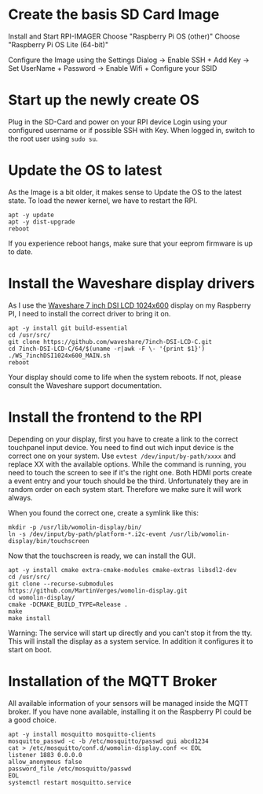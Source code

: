 
# Create the basis SD Card Image

Install and Start RPI-IMAGER
Choose "Raspberry Pi OS (other)"
Choose "Raspberry Pi OS Lite (64-bit)"

Configure the Image using the Settings Dialog
-> Enable SSH + Add Key
-> Set UserName + Password
-> Enable Wifi + Configure your SSID

# Start up the newly create OS

Plug in the SD-Card and power on your RPI device
Login using your configured username or if possible SSH with Key.
When logged in, switch to the root user using `sudo su`.

# Update the OS to latest

As the Image is a bit older, it makes sense to Update the OS to the latest state.
To load the newer kernel, we have to restart the RPI.
```
apt -y update
apt -y dist-upgrade
reboot
```

If you experience reboot hangs, make sure that your eeprom firmware is up to date.

# Install the Waveshare display drivers

As I use the [Waveshare 7 inch DSI LCD 1024x600](https://www.waveshare.com/wiki/7inch_DSI_LCD_(C)) display on my Raspberry PI, I need to install the correct driver to bring it on.

```
apt -y install git build-essential 
cd /usr/src/
git clone https://github.com/waveshare/7inch-DSI-LCD-C.git
cd 7inch-DSI-LCD-C/64/$(uname -r|awk -F \- '{print $1}')
./WS_7inchDSI1024x600_MAIN.sh
reboot
```

Your display should come to life when the system reboots.
If not, please consult the Waveshare support documentation.

# Install the frontend to the RPI

Depending on your display, first you have to create a link to the correct touchpanel input device.
You need to find out wich input device is the correct one on your system.
Use `evtest /dev/input/by-path/xxxx` and replace XX with the available options.
While the command is running, you need to touch the screen to see if it's the right one.
Both HDMI ports create a event entry and your touch should be the third.
Unfortunately they are in random order on each system start. 
Therefore we make sure it will work always.

When you found the correct one, create a symlink like this:
```
mkdir -p /usr/lib/womolin-display/bin/
ln -s /dev/input/by-path/platform-*.i2c-event /usr/lib/womolin-display/bin/touchscreen
```

Now that the touchscreen is ready, we can install the GUI.

```
apt -y install cmake extra-cmake-modules cmake-extras libsdl2-dev
cd /usr/src/
git clone --recurse-submodules https://github.com/MartinVerges/womolin-display.git
cd womolin-display/
cmake -DCMAKE_BUILD_TYPE=Release .
make
make install
```

Warning: The service will start up directly and you can't stop it from the tty.
This will install the display as a system service.
In addition it configures it to start on boot.

# Installation of the MQTT Broker

All available information of your sensors will be managed inside the MQTT broker.
If you have none available, installing it on the Raspberry PI could be a good choice.

```
apt -y install mosquitto mosquitto-clients
mosquitto_passwd -c -b /etc/mosquitto/passwd gui abcd1234
cat > /etc/mosquitto/conf.d/womolin-display.conf << EOL
listener 1883 0.0.0.0
allow_anonymous false
password_file /etc/mosquitto/passwd
EOL
systemctl restart mosquitto.service
```
